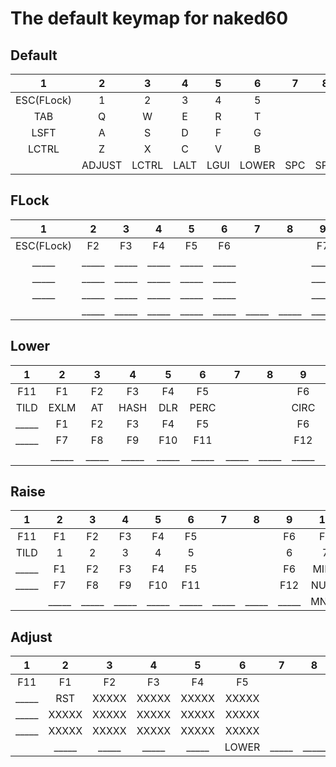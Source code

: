 # The default keymap for naked60

## Default
|  1   |  2   |  3   |  4   |  5   |  6   |  7   |  8   |  9   |  10  |  11  |  12  |  13  |  14  |
|:----:|:----:|:----:|:----:|:----:|:----:|:----:|:----:|:----:|:----:|:----:|:----:|:----:|:----:|
| ESC(FLock) |     1|     2|     3|     4|     5|      |      |     6|     7|     8|     9|     0|  BSPC|
|  TAB |     Q|     W|     E|     R|     T|      |      |     Y|     U|     I|     O|     P|  BSLS|
| LSFT |     A|     S|     D|     F|     G|      |      |     H|     J|     K|     L|  SCLN|  QUOT|
|LCTRL |     Z|     X|     C|     V|     B|      |      |     N|     M|  COMM|   DOT|  SLSH|   ENT|
|      |ADJUST| LCTRL|  LALT|  LGUI| LOWER|   SPC|   SPC| RAISE|  LEFT|  DOWN|    UP| RIGHT|      |



## FLock
|  1   |  2   |  3   |  4   |  5   |  6   |  7   |  8   |  9   |  10  |  11  |  12  |  13  |  14  |
|:----:|:----:|:----:|:----:|:----:|:----:|:----:|:----:|:----:|:----:|:----:|:----:|:----:|:----:|
|  ESC(FLock)|    F2|    F3|    F4|    F5|    F6|      |      |    F7|    F8|    F9|   F10|   F11| _____|
| _____| _____| _____| _____| _____| _____|      |      | _____| _____| _____| _____| _____| _____|
| _____| _____| _____| _____| _____| _____|      |      | _____| _____| _____| _____| _____| _____|
| _____| _____| _____| _____| _____| _____|      |      | _____| _____| _____| _____| _____| _____|
|      | _____| _____| _____| _____| _____| _____| _____| _____| _____| _____| _____| _____|      |


## Lower
|  1   |  2   |  3   |  4   |  5   |  6   |  7   |  8   |  9   |  10  |  11  |  12  |  13  |  14  |
|:----:|:----:|:----:|:----:|:----:|:----:|:----:|:----:|:----:|:----:|:----:|:----:|:----:|:----:|
|   F11|    F1|    F2|    F3|    F4|    F5|      |      |    F6|    F7|    F8|    F9|   F10|   F12|
|  TILD|  EXLM|    AT|  HASH|   DLR|  PERC|      |      |  CIRC|  AMPR|  ASTR|  LPRN|  RPRN|   DEL|
| _____|    F1|    F2|    F3|    F4|    F5|      |      |    F6|  UNDS|  PLUS|  LCBR|  RCBR|  PIPE|
| _____|    F7|    F8|  F9|     F10|   F11|      |      |   F12| SNUHS| SNUBS| _____| _____| _____|
|      | _____| _____| _____| _____| _____| _____| _____| _____|  MNXT|  VOLD|  VOLU|  MPLY|      |


## Raise
|  1   |  2   |  3   |  4   |  5   |  6   |  7   |  8   |  9   |  10  |  11  |  12  |  13  |  14  |
|:----:|:----:|:----:|:----:|:----:|:----:|:----:|:----:|:----:|:----:|:----:|:----:|:----:|:----:|
|   F11|    F1|    F2|    F3|    F4|    F5|      |      |    F6|    F7|    F8|    F9|   F10|   F12|
|  TILD|     1|     2|     3|     4|     5|      |      |     6|     7|     8|     9|     0|   DEL|
| _____|    F1|    F2|    F3|    F4|    F5|      |      |    F6|  MINS|   EQL|  LBRC|  RBRC|  BSLS|
| _____|    F7|    F8|    F9|   F10|   F11|      |      |   F12|  NUHS|  NUBS| _____| _____| _____|
|      | _____| _____| _____| _____| _____| _____| _____| _____|  MNXT|  VOLD|  VOLU|  MPLY|      |



## Adjust
|  1   |  2   |  3   |  4   |  5   |  6   |  7   |  8   |  9   |  10  |  11  |  12  |  13  |  14  |
|:----:|:----:|:----:|:----:|:----:|:----:|:----:|:----:|:----:|:----:|:----:|:----:|:----:|:----:|
|   F11|    F1|    F2|    F3|    F4|    F5|      |      |    F6|    F7|    F8|    F9|   F10|   F12|
| _____|   RST| XXXXX| XXXXX| XXXXX| XXXXX|      |      | XXXXX|  BTN1|  MS_U|  BTN2| XXXXX| APSCR|
| _____| XXXXX| XXXXX| XXXXX| XXXXX| XXXXX|      |      | XXXXX|  MS_L|  MS_D|  MS_R| XXXXX|  PSCR|
| _____| XXXXX| XXXXX| XXXXX| XXXXX| XXXXX|      |      | XXXXX| XXXXX| XXXXX| XXXXX| XXXXX|   CAD|
|      | _____| _____| _____| _____| LOWER| _____| _____| RAISE| _____| _____| _____| _____|      |

